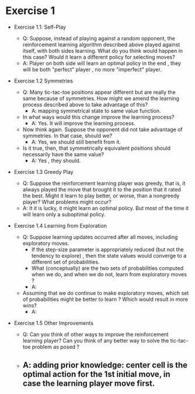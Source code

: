 
# Exercise 1

- Exercise 1.1: Self-Play
    - Q: Suppose, instead of playing against a random opponent, the reinforcement learning algorithm described above played against itself, with both sides learning. What do you think would happen in this case? Would it learn a different policy for selecting moves?
    - A: Player on both side will learn an optimal policy in the end ,  they will be both "perfect" player , no more "imperfect" player.

- Exercise 1.2 Symmetries
    - Q: Many tic-tac-toe positions appear different but are really the same because of symmetries. How might we amend the learning process described above to take advantage of this? 
        - A: mapping symmetrical state to same value function.
    - In what ways would this change improve the learning process? 
        - A: Yes.  It will improve the learning process.
    - Now think again. Suppose the opponent did not take advantage of symmetries. In that case, should we? 
        - A: Yes, we should still benefit from it.
    - Is it true, then, that symmetrically equivalent positions should necessarily have the same value?
        - A: Yes , they should. 

- Exercise 1.3 Greedy Play
    - Q: Suppose the reinforcement learning player was greedy, that is, it always played the move that brought it to the position that it rated the best. Might it learn to play better, or worse, than a nongreedy player? What problems might occur?
    - A: It it is lucky, it might learn an optimal policy. But most of the time it will learn only a suboptimal policy.

- Exercise 1.4 Learning from Exploration
    - Q: Suppose learning updates occurred after all moves, including exploratory moves.
        - If the step-size parameter is appropriately reduced  (but not the tendency to explore) , then the state values would converge to a different set of probabilities.
        - What (conceptually) are the two sets of probabilities computed when we do, and when we do not, learn from exploratory moves ?
        - A: 
    - Assuming that we do continue to make exploratory moves, which set of probabilities might be better to learn ? Which would result in more wins? 
        - A: 

- Exercise 1.5 Other Improvements
    - Q: Can you think of other ways to improve the reinforcement learning player? Can you think of any better way to solve the tic-tac-toe problem as posed ?
    - A: adding prior knowledge: center cell is the optimal action for the 1st initial move, in case the learning player move first.
        - 



